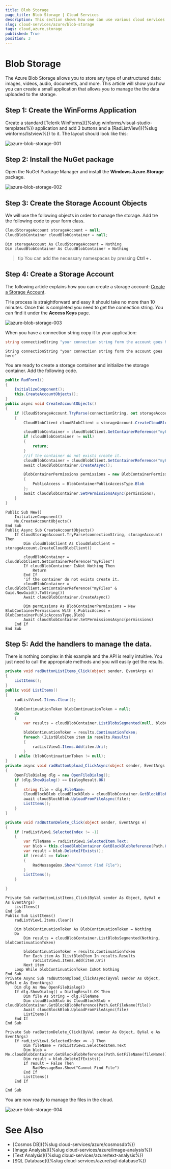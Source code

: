 ```yaml
---
title: Blob Storage
page_title: Blob Storage | Cloud Services
description: This section shows how one can use various cloud services like GoogleCloud, AWS, and Azure with the Telerik UI For Winforms suite.
slug: cloud-services/azure/blob-storage
tags: cloud,azure,storage
published: True
position: 3
---
```



# Blob Storage

The Azure Blob Storage allows you to store any type of unstructured data: images, videos, audio, documents, and more. This article will show you how you can create a small application that allows you to manage the the data uploaded to the storage. 


## Step 1: Create the WinForms Application

Create a standard [Telerik WinForms]({%slug winforms/visual-studio-templates%}) application and add 3 buttons and a [RadListView]({%slug winforms/listview%}) to it. The layout should look like this:

![azure-blob-storage-001](images/azure-blob-storage-001.png)

## Step 2: Install the NuGet package

Open the NuGet Package Manager and install the **Windows.Azure.Storage** package.

![azure-blob-storage-002](images/azure-blob-storage-002.png)

## Step 3: Create the Storage Account Objects 

We will use the following objects in order to manage the storage. Add tre the following code to your form class.  

````C#
CloudStorageAccount storageAccount = null;
CloudBlobContainer cloudBlobContainer = null;
````
```` VB.NET
Dim storageAccount As CloudStorageAccount = Nothing
Dim cloudBlobContainer As CloudBlobContainer = Nothing
````

>tip You can add the necessary namespaces by pressing __Ctrl + .__

## Step 4: Create a Storage Account

The following article explains how you can create a storage account: [Create a Storage Account](https://docs.microsoft.com/en-us/azure/storage/common/storage-create-storage-account#create-a-storage-account).

THe process is straightforward and easy it should take no more than 10 minutes. Once this is completed you need to get the connection string. You can find it under the __Access Keys__ page.

![azure-blob-storage-003](images/azure-blob-storage-003.png)

When you have a connection string copy it to your application:

````C#
string connectionString "your connection string form the account goes here";
````
```` VB.NET
String connectionString "your connection string form the account goes here"
````

You are ready to create a storage container and initialize the storage container. Add the following code.

````C#
public RadForm1()
{
    InitializeComponent();
    this.CreateAccountObjects();
}
public async void CreateAccountObjects()
{
    if (CloudStorageAccount.TryParse(connectionString, out storageAccount))
    {
        CloudBlobClient cloudBlobClient = storageAccount.CreateCloudBlobClient();

        cloudBlobContainer = cloudBlobClient.GetContainerReference("myFiles");
        if (cloudBlobContainer != null)
        {
            return;
        }
        //if the container do not exists create it. 
        cloudBlobContainer = cloudBlobClient.GetContainerReference("myFiles" + Guid.NewGuid().ToString());
        await cloudBlobContainer.CreateAsync();

        BlobContainerPermissions permissions = new BlobContainerPermissions
        {
            PublicAccess = BlobContainerPublicAccessType.Blob
        };
        await cloudBlobContainer.SetPermissionsAsync(permissions);
    }
}
````
```` VB.NET
Public Sub New()
    InitializeComponent()
    Me.CreateAccountObjects()
End Sub
Public Async Sub CreateAccountObjects()
    If CloudStorageAccount.TryParse(connectionString, storageAccount) Then
        Dim cloudBlobClient As CloudBlobClient = storageAccount.CreateCloudBlobClient()

        cloudBlobContainer = cloudBlobClient.GetContainerReference("myFiles")
        If cloudBlobContainer IsNot Nothing Then
            Return
        End If
        'if the container do not exists create it. 
        cloudBlobContainer = cloudBlobClient.GetContainerReference("myFiles" & Guid.NewGuid().ToString())
        Await cloudBlobContainer.CreateAsync()

        Dim permissions As BlobContainerPermissions = New BlobContainerPermissions With {.PublicAccess = BlobContainerPublicAccessType.Blob}
        Await cloudBlobContainer.SetPermissionsAsync(permissions)
    End If
End Sub

````

## Step 5: Add the handlers to manage the data.

There is nothing complex in this example and the API is really intuitive. You just need to call the appropriate methods and you will easily get the results.

````C#
private void radButtonListItems_Click(object sender, EventArgs e)
{
    ListItems();
}
public void ListItems()
{
    radListView1.Items.Clear();

    BlobContinuationToken blobContinuationToken = null;
    do
    {
        var results = cloudBlobContainer.ListBlobsSegmented(null, blobContinuationToken);

        blobContinuationToken = results.ContinuationToken;
        foreach (IListBlobItem item in results.Results)
        {
            radListView1.Items.Add(item.Uri);
        }
    } while (blobContinuationToken != null);
}
private async void radButtonUpload_ClickAsync(object sender, EventArgs e)
{
    OpenFileDialog dlg = new OpenFileDialog();
    if (dlg.ShowDialog() == DialogResult.OK)
    {
        string file = dlg.FileName;
        CloudBlockBlob cloudBlockBlob = cloudBlobContainer.GetBlockBlobReference(Path.GetFileName(file));
        await cloudBlockBlob.UploadFromFileAsync(file);
        ListItems();
    }
}

private void radButtonDelete_Click(object sender, EventArgs e)
{
    if (radListView1.SelectedIndex != -1)
    {
        var fileName = radListView1.SelectedItem.Text;
        var blob = this.cloudBlobContainer.GetBlockBlobReference(Path.GetFileName(fileName));
        var result = blob.DeleteIfExists();
        if (result == false)
        {
            RadMessageBox.Show("Cannot Find File");
        }
        ListItems();
    }

}
````
```` VB.NET
Private Sub radButtonListItems_Click(ByVal sender As Object, ByVal e As EventArgs)
    ListItems()
End Sub
Public Sub ListItems()
    radListView1.Items.Clear()

    Dim blobContinuationToken As BlobContinuationToken = Nothing
    Do
        Dim results = cloudBlobContainer.ListBlobsSegmented(Nothing, blobContinuationToken)

        blobContinuationToken = results.ContinuationToken
        For Each item As IListBlobItem In results.Results
            radListView1.Items.Add(item.Uri)
        Next item
    Loop While blobContinuationToken IsNot Nothing
End Sub
Private Async Sub radButtonUpload_ClickAsync(ByVal sender As Object, ByVal e As EventArgs)
    Dim dlg As New OpenFileDialog()
    If dlg.ShowDialog() = DialogResult.OK Then
        Dim file As String = dlg.FileName
        Dim cloudBlockBlob As CloudBlockBlob = cloudBlobContainer.GetBlockBlobReference(Path.GetFileName(file))
        Await cloudBlockBlob.UploadFromFileAsync(file)
        ListItems()
    End If
End Sub

Private Sub radButtonDelete_Click(ByVal sender As Object, ByVal e As EventArgs)
    If radListView1.SelectedIndex <> -1 Then
        Dim fileName = radListView1.SelectedItem.Text
        Dim blob = Me.cloudBlobContainer.GetBlockBlobReference(Path.GetFileName(fileName))
        Dim result = blob.DeleteIfExists()
        If result = False Then
            RadMessageBox.Show("Cannot Find File")
        End If
        ListItems()
    End If

End Sub
````

You are now ready to manage the files in the cloud.

![azure-blob-storage-004](images/azure-blob-storage-004.png)


# See Also

* [Cosmos DB]({%slug cloud-services/azure/cosmosdb%})
* [Image Analysis]({%slug cloud-services/azure/image-analysis%})
* [Text Analysis]({%slug cloud-services/azure/text-analysis%})
* [SQL Database]({%slug cloud-services/azure/sql-database%})